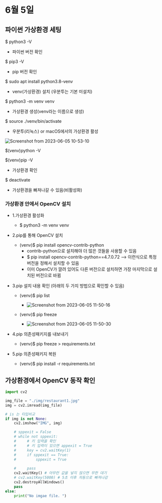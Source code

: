 # 6월 5일

## 파이썬 가상환경 세팅
$ python3 -V
- 파이썬 버전 확인

$ pip3 -V
- pip 버전 확인

$ sudo apt install python3.8-venv
- venv(가상환경) 설치 (우분투는 기본 미설치)

$ python3 -m venv venv
- 가상환경 생성(venv라는 이름으로 생성)

$ source ./venv/bin/activate
- 우분투(리눅스) or macOS에서의 가상환경 활성

![Screenshot from 2023-06-05 10-53-10](https://github.com/ajhwan/OpenCV_study/assets/129160008/d288acc1-805f-406d-93a8-68a1e5b353ed)

$(venv)python -V

$(venv)pip -V
- 가상환경 확인

$ deactivate
- 가상환경을 빠져나갈 수 있음(비활성화)

### 가상환경 안에서 OpenCV 설치
- 1.가상환경 활성화
  - $ python3 -m venv venv
- 2.pip를 통해 OpenCV 설치
  - (venv)$ pip install opencv-contrib-python
    - contrib-python으로 설치해야 더 많은 것들을 사용할 수 있음
    - $ pip install opencv-contrib-python==4.7.0.72  --> 이런식으로 특정 버전을 정해서 설치할 수 있음
    - 이미 OpenCV가 깔려 있어도 다른 버전으로 설치하면 가장 마지막으로 설치된 버전으로 바뀜
- 3.pip 설치 내용 확인 (아래의 두 가지 방법으로 확인할 수 있음)
  - (venv)$ pip list
    - ![Screenshot from 2023-06-05 11-50-16](https://github.com/ajhwan/OpenCV_study/assets/129160008/9e5d53f0-33fc-4693-bc59-b941aa04005b)

  - (venv)$ pip freeze
    - ![Screenshot from 2023-06-05 11-50-30](https://github.com/ajhwan/OpenCV_study/assets/129160008/efba06b5-6aa0-46f8-8fe0-4a431a6a1e57)

- 4.pip 의존성패키지를 내보내기
  - (venv)$ pip freeze > requirements.txt
- 5.pip 의존성패키지 복원
  - (venv)$ pip install -r requirements.txt

## 가상환경에서 OpenCV 동작 확인
```python
import cv2

img_file = "./img/restaurant1.jpg"
img = cv2.imread(img_file)

# is 는 타입비교
if img is not None:
    cv2.imshow("IMG", img)

    # sppexit = False
    # while not sppexit:
    #     # 키 입력을 확인
    #     # 키 입력이 있으면 appexit = True
    #     key = cv2.waitKey(1)
    #     if sppexit == True:
    #         sppexit = True
        
    #     pass
    cv2.waitKey() # 아무런 값을 넣지 않으면 무한 대기
    # cv2.waitKey(5000) # 5초 이후 자동으로 빠져나감
    cv2.destroyAllWindows()
    pass
else:
    print("No imgae file. ")
```


